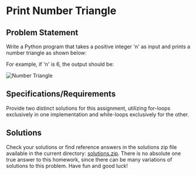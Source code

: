 # Print Number Triangle

## Problem Statement

Write a Python program that takes a positive integer 'n' as input and prints a number triangle as shown below:

For example, if 'n' is 6, the output should be:

![Number Triangle](https://github.com/Yves242/ptm-for-tpcalma/assets/70612985/4e76c3a4-ae10-40a1-9840-335c77f96b2f)

## Specifications/Requirements

Provide two distinct solutions for this assignment, utilizing for-loops exclusively in one implementation and while-loops exclusively for the other.

## Solutions

Check your solutions or find reference answers in the solutions zip file available in the current directory: [solutions.zip](./solutions.zip). There is no absolute one true answer to this homework, since there can be many variations of solutions to this problem. Have fun and good luck!
